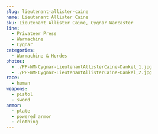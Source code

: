 ```yaml
---
slug: lieutenant-allister-caine
name: Lieutenant Allister Caine
sku: Lieutenant Allister Caine, Cygnar Warcaster
line:
  - Privateer Press
  - Warmachine
  - Cygnar
categories:
  - Warmachine & Hordes
photos:
  - ./PP-WM-Cygnar-LieutenantAllisterCaine-Dankel_1.jpg
  - ./PP-WM-Cygnar-LieutenantAllisterCaine-Dankel_2.jpg
race:
  - human
weapons:
  - pistol
  - sword
armor:
  - plate
  - powered armor
  - clothing
---
```

